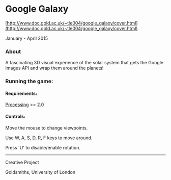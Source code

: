 # Google Galaxy
[http://www.doc.gold.ac.uk/~tle004/google_galaxy/cover.html](http://www.doc.gold.ac.uk/~tle004/google_galaxy/cover.html)

January - April 2015

### About
A fascinating 3D visual experience of the solar system that gets the Google Images API and wrap them around the planets!

### Running the game:
#### Requirements:
[Processing](https://processing.org) >= 2.0

#### Controls:
Move the mouse to change viewpoints.

Use W, A, S, D, R, F keys to move around.

Press 'U' to disable/enable rotation.

-------
Creative Project

Goldsmiths, University of London
